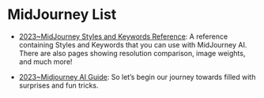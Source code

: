 # MidJourney List

- [2023~MidJourney Styles and Keywords Reference](https://github.com/willwulfken/MidJourney-Styles-and-Keywords-Reference): A reference containing Styles and Keywords that you can use with MidJourney AI. There are also pages showing resolution comparison, image weights, and much more!

- [2023~Midjourney AI Guide](https://enchanting-trader-463.notion.site/Midjourney-AI-Guide-41eca43809dd4d8fa676e648436fc29c): So let’s begin our journey towards filled with surprises and fun tricks.
